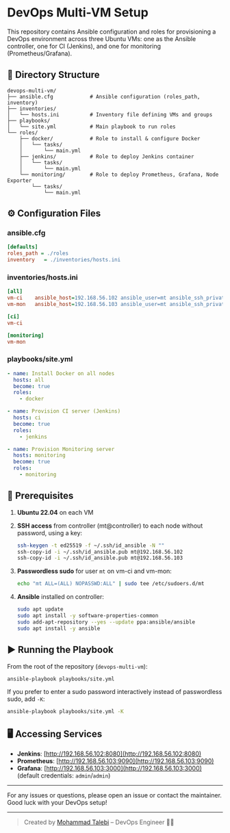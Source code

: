 # DevOps Multi-VM Setup

This repository contains Ansible configuration and roles for provisioning a DevOps environment across three Ubuntu VMs: one as the Ansible controller, one for CI (Jenkins), and one for monitoring (Prometheus/Grafana).

## 📁 Directory Structure

```plaintext
devops-multi-vm/
├── ansible.cfg            # Ansible configuration (roles_path, inventory)
├── inventories/
│   └── hosts.ini          # Inventory file defining VMs and groups
├── playbooks/
│   └── site.yml           # Main playbook to run roles
└── roles/
    ├── docker/            # Role to install & configure Docker
    │   └── tasks/
    │       └── main.yml
    ├── jenkins/           # Role to deploy Jenkins container
    │   └── tasks/
    │       └── main.yml
    └── monitoring/        # Role to deploy Prometheus, Grafana, Node Exporter
        └── tasks/
            └── main.yml
```

## ⚙️ Configuration Files

### ansible.cfg

```ini
[defaults]
roles_path = ./roles
inventory   = ./inventories/hosts.ini
```

### inventories/hosts.ini

```ini
[all]
vm-ci    ansible_host=192.168.56.102 ansible_user=mt ansible_ssh_private_key_file=~/.ssh/id_ansible
vm-mon   ansible_host=192.168.56.103 ansible_user=mt ansible_ssh_private_key_file=~/.ssh/id_ansible

[ci]
vm-ci

[monitoring]
vm-mon
```

### playbooks/site.yml

```yaml
- name: Install Docker on all nodes
  hosts: all
  become: true
  roles:
    - docker

- name: Provision CI server (Jenkins)
  hosts: ci
  become: true
  roles:
    - jenkins

- name: Provision Monitoring server
  hosts: monitoring
  become: true
  roles:
    - monitoring
```

## 🚀 Prerequisites

1. **Ubuntu 22.04** on each VM
2. **SSH access** from controller (mt\@controller) to each node without password, using a key:

   ```bash
   ssh-keygen -t ed25519 -f ~/.ssh/id_ansible -N ""
   ssh-copy-id -i ~/.ssh/id_ansible.pub mt@192.168.56.102
   ssh-copy-id -i ~/.ssh/id_ansible.pub mt@192.168.56.103
   ```
3. **Passwordless sudo** for user `mt` on vm-ci and vm-mon:

   ```bash
   echo "mt ALL=(ALL) NOPASSWD:ALL" | sudo tee /etc/sudoers.d/mt
   ```
4. **Ansible** installed on controller:

   ```bash
   sudo apt update
   sudo apt install -y software-properties-common
   sudo add-apt-repository --yes --update ppa:ansible/ansible
   sudo apt install -y ansible
   ```

## ▶️ Running the Playbook

From the root of the repository (`devops-multi-vm`):

```bash
ansible-playbook playbooks/site.yml
```

If you prefer to enter a sudo password interactively instead of passwordless sudo, add `-K`:

```bash
ansible-playbook playbooks/site.yml -K
```

## 🖥 Accessing Services

* **Jenkins**: [http://192.168.56.102:8080](http://192.168.56.102:8080)
* **Prometheus**: [http://192.168.56.103:9090](http://192.168.56.103:9090)
* **Grafana**: [http://192.168.56.103:3000](http://192.168.56.103:3000) (default credentials: `admin`/`admin`)

---

For any issues or questions, please open an issue or contact the maintainer. Good luck with your DevOps setup!

---

> Created by [Mohammad Talebi](https://linkedin.com/in/mtlbd) – DevOps Engineer 👨‍💻

